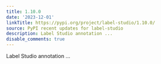 ```yaml
---
title: 1.10.0
date: '2023-12-01'
linkTitle: https://pypi.org/project/label-studio/1.10.0/
source: PyPI recent updates for label-studio
description: Label Studio annotation ...
disable_comments: true
---
```

Label Studio annotation ...